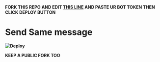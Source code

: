 <B>FORK THIS REPO AND EDIT [THIS LINE](https://github.com/anandus0070/kunjoottan/blob/de2dec4a3600ccffc3343764478bdf95bd03ba47/main.go#L11)
AND PASTE UR BOT TOKEN THEN CLICK DEPLOY BUTTON

#    Send Same message

[![Deploy](https://www.herokucdn.com/deploy/button.svg)](https://heroku.com/deploy)

<B>KEEP A PUBLIC FORK TOO </B>
